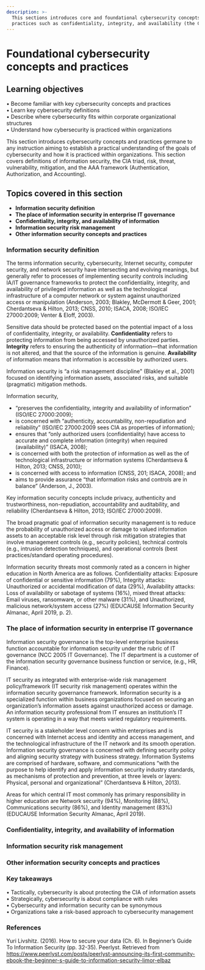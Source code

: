 ```yaml
---
description: >-
  This sections introduces core and foundational cybersecurity concepts and
  practices such as confidentiality, integrity, and availability (the CIA triad)
---
```


# Foundational cybersecurity concepts and practices

## Learning objectives

• Become familiar with key cybersecurity concepts and practices\
• Learn key cybersecurity definitions \
• Describe where cybersecurity fits within corporate organizational structures \
• Understand how cybersecurity is practiced within organizations

This section introduces cybersecurity concepts and practices germane to any instruction aiming to establish a practical understanding of the goals of cybersecurity and how it is practiced within organizations. This section covers definitions of information security, the CIA triad, risk, threat, vulnerability, mitigation, and the AAA framework (Authentication, Authorization, and Accounting).

## Topics covered in this section

* **Information security definition**
* **The place of information security in enterprise IT governance**
* **Confidentiality, integrity, and availability of information**
* **Information security risk management**
* **Other information security concepts and practices**

### Information security definition

The terms information security, cybersecurity, Internet security, computer security, and network security have intersecting and evolving meanings, but generally refer to processes of implementing security controls including IA/IT governance frameworks to protect the confidentiality, integrity, and availability of privileged information as well as the technological infrastructure of a computer network or system against unauthorized access or manipulation (Anderson, 2003; Blakley, McDermott & Geer, 2001; Cherdantseva & Hilton, 2013; CNSS, 2010; ISACA, 2008; ISO/IEC 27000:2009; Venter & Eloff, 2003).

Sensitive data should be protected based on the potential impact of a loss of confidentiality, integrity, or availability. **Confidentiality** refers to protecting information from being accessed by unauthorized parties. **Integrity** refers to ensuring the authenticity of information—that information is not altered, and that the source of the information is genuine. **Availability** of information means that information is accessible by authorized users.

Information security is “a risk management discipline" (Blakley et al., 2001) focused on identifying information assets, associated risks, and suitable (pragmatic) mitigation methods.

Information security,

* “preserves the confidentiality, integrity and availability of information” (ISO/IEC 27000:2009);
* is concerned with “authenticity, accountability, non-repudiation and reliability” (ISO/IEC 27000:2009 sees CIA as properties of information);
* ensures that “only authorized users (confidentiality) have access to accurate and complete information (integrity) when required (availability)” (ISACA, 2008);
* is concerned with both the protection of information as well as the of technological infrastructure or information systems (Cherdantseva & Hilton, 2013; CNSS, 2010);
* is concerned with access to information (CNSS, 201; ISACA, 2008); and
* aims to provide assurance “that information risks and controls are in balance” (Anderson, J., 2003).

Key information security concepts include privacy, authenticity and trustworthiness, non-repudiation, accountability and auditability, and reliability (Cherdantseva & Hilton, 2013; ISO/IEC 27000:2009).&#x20;

The broad pragmatic goal of information security management is to reduce the probability of unauthorized access or damage to valued information assets to an acceptable risk level through risk mitigation strategies that involve management controls (e.g., security policies), technical controls (e.g., intrusion detection techniques), and operational controls (best practices/standard operating procedures).

Information security threats most commonly rated as a concern in higher education in North America are as follows. Confidentiality attacks: Exposure of confidential or sensitive information (79%), Integrity attacks: Unauthorized or accidental modification of data (29%), Availability attacks: Loss of availability or sabotage of systems (16%), mixed threat attacks: Email viruses, ransomware, or other malware (31%), and Unauthorized, malicious network/system access (27%) (EDUCAUSE Information Security Almanac, April 2019, p. 2).

### The place of information security in enterprise IT governance

Information security governance is the top-level enterprise business function accountable for information security under the rubric of IT governance (NCC 2005 IT Governance). The IT department is a customer of the information security governance business function or service, (e.g., HR, Finance).&#x20;

IT security as integrated with enterprise-wide risk management policy/framework (IT security risk management) operates within the information security governance framework. Information security is a specialized function within business organizations focused on securing an organization’s information assets against unauthorized access or damage. An information security professional from IT ensures an institution’s IT system is operating in a way that meets varied regulatory requirements.&#x20;

IT security is a stakeholder level concern within enterprises and is concerned with Internet access and identity and access management, and the technological infrastructure of the IT network and its smooth operation. Information security governance is concerned with defining security policy and aligning security strategy with business strategy. Information Systems are comprised of hardware, software, and communications “with the purpose to help identify and apply information security industry standards, as mechanisms of protection and prevention, at three levels or layers: Physical, personal and organizational” (Cherdantseva & Hilton, 2013).&#x20;

Areas for which central IT most commonly has primary responsibility in higher education are Network security (94%), Monitoring (88%), Communications security (86%), and Identity management (83%) (EDUCAUSE Information Security Almanac, April 2019).

### Confidentiality, integrity, and availability of information

### Information security risk management

### Other information security concepts and practices

### Key takeaways

• Tactically, cybersecurity is about protecting the CIA of information assets \
• Strategically, cybersecurity is about compliance with rules \
• Cybersecurity and information security can be synonymous \
• Organizations take a risk-based approach to cybersecurity management

### References

Yuri Livshitz. (2016). How to secure your data (Ch. 6). In Beginner’s Guide To Information Security (pp. 32-35). Peerlyst. Retrieved from https://www.peerlyst.com/posts/peerlyst-announcing-its-first-community-ebook-the-beginner-s-guide-to-information-security-limor-elbaz
